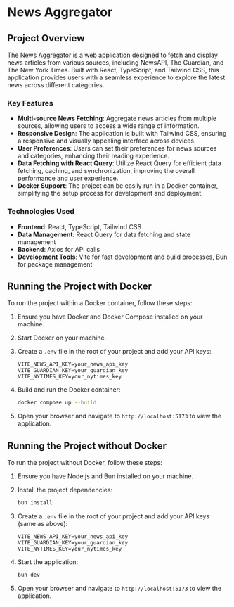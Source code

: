 # News Aggregator

## Project Overview

The News Aggregator is a web application designed to fetch and display news articles from various sources, including NewsAPI, The Guardian, and The New York Times. Built with React, TypeScript, and Tailwind CSS, this application provides users with a seamless experience to explore the latest news across different categories.

### Key Features

- **Multi-source News Fetching**: Aggregate news articles from multiple sources, allowing users to access a wide range of information.
- **Responsive Design**: The application is built with Tailwind CSS, ensuring a responsive and visually appealing interface across devices.
- **User Preferences**: Users can set their preferences for news sources and categories, enhancing their reading experience.
- **Data Fetching with React Query**: Utilize React Query for efficient data fetching, caching, and synchronization, improving the overall performance and user experience.
- **Docker Support**: The project can be easily run in a Docker container, simplifying the setup process for development and deployment.

### Technologies Used

- **Frontend**: React, TypeScript, Tailwind CSS
- **Data Management**: React Query for data fetching and state management
- **Backend**: Axios for API calls
- **Development Tools**: Vite for fast development and build processes, Bun for package management

## Running the Project with Docker

To run the project within a Docker container, follow these steps:

1. Ensure you have Docker and Docker Compose installed on your machine.

2. Start Docker on your machine.

3. Create a `.env` file in the root of your project and add your API keys:

   ```env
   VITE_NEWS_API_KEY=your_news_api_key
   VITE_GUARDIAN_KEY=your_guardian_key
   VITE_NYTIMES_KEY=your_nytimes_key
   ```

4. Build and run the Docker container:

   ```bash
   docker compose up --build
   ```

5. Open your browser and navigate to `http://localhost:5173` to view the application.

## Running the Project without Docker

To run the project without Docker, follow these steps:

1. Ensure you have Node.js and Bun installed on your machine.

2. Install the project dependencies:

   ```bash
   bun install
   ```

3. Create a `.env` file in the root of your project and add your API keys (same as above):

   ```env
   VITE_NEWS_API_KEY=your_news_api_key
   VITE_GUARDIAN_KEY=your_guardian_key
   VITE_NYTIMES_KEY=your_nytimes_key
   ```

4. Start the application:

   ```bash
   bun dev
   ```

5. Open your browser and navigate to `http://localhost:5173` to view the application.
